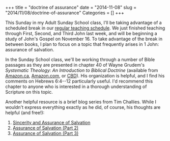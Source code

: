 +++
title = "doctrine of assurance"
date = "2014-11-08"
slug = "2014/11/08/doctrine-of-assurance"
Categories = []
+++

This Sunday in my Adult Sunday School class, I'll be taking advantage of a scheduled break in our [regular teaching schedule][meadowlands]. We just finished teaching through First, Second, and Third John last week, and will be beginning a study of John's Gospel on 
November 16. To take advantage of the break in between books, I plan to focus on a topic that frequently arises in 1 John: assurance of salvation.

In the Sunday School class, we'll be working through a number of Bible passages as they are presented in chapter 40 of Wayne Grudem's *Systematic Theology: An Introduction to Biblical Doctrine* (available from [Amazon.ca][grudem-amazon-ca], [Amazon.com][grudem-amazon-com], or [CBD][grudem-cbd]). His organization is helpful, and I find his comments on Hebrews 6:4--12 particularly useful. I'd recommend this chapter to anyone who is interested in a thorough understanding of Scripture on this topic.

Another helpful resource is a brief blog series from Tim Challies. While I wouldn't express everything exactly as he did, of course, his thoughts are helpful (and free!):

1. [Sincerity and Assurance of Salvation][challies-1]
2. [Assurance of Salvation (Part 2)][challies-2]
3. [Assurance of Salvation (Part 3)][challies-3]

[meadowlands]: http://www.meadowlandsbaptist.ca/resources/adult-bible-study-notes/
[grudem-amazon-ca]: http://www.amazon.ca/gp/product/0310286700/ref=as_li_ss_tl?ie=UTF8&camp=15121&creative=390961&creativeASIN=0310286700&linkCode=as2&tag=duncanjohns04-20
[grudem-amazon-com]: http://www.amazon.com/gp/product/0310286700/ref=as_li_tl?ie=UTF8&camp=1789&creative=390957&creativeASIN=0310286700&linkCode=as2&tag=duncanandmego-20&linkId=KLSMSU5FI4DCES5J
[grudem-cbd]: http://www.christianbook.com/Christian/Books/product?event=AFF&p=1178855&item_no=620882
[challies-1]: http://www.challies.com/articles/sincerity-and-assurance-of-salvation
[challies-2]: http://www.challies.com/articles/assurance-of-salvation-part-2
[challies-3]: http://www.challies.com/articles/assurance-of-salvation-part-3
